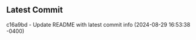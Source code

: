 
## Latest Commit
c16a9bd - Update README with latest commit info (2024-08-29 16:53:38 -0400) <Yunxi-Zhou>
